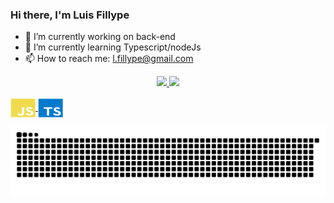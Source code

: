 ### Hi there, I'm Luis Fillype

- 🔭 I’m currently working on back-end
- 🌱 I’m currently learning Typescript/nodeJs
- 📫 How to reach me: l.fillype@gmail.com

<div align="center">
  <a href="https://github.com/rafaballerini">
  <img height="175em" src="https://github-readme-stats.vercel.app/api?username=LuisFillype&show_icons=true&theme=dark&include_all_commits=true&count_private=true"/>
  <img height="175em" src="https://github-readme-stats.vercel.app/api/top-langs/?username=LuisFillype&layout=compact&langs_count=7&theme=dark"/>
</div>
  
 <div style="display: inline_block"><br>
  <img align="center" alt="Js" height="30" width="40" src="https://raw.githubusercontent.com/devicons/devicon/master/icons/javascript/javascript-plain.svg">
  <img align="center" alt="Ts" height="30" width="40" src="https://raw.githubusercontent.com/devicons/devicon/master/icons/typescript/typescript-plain.svg">
</div>
  

![Snake animation](https://github.com/LuisFillype/LuisFillype/blob/output/github-contribution-grid-snake.svg)
